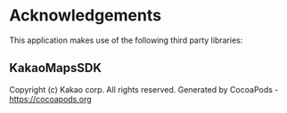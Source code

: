 # Acknowledgements
This application makes use of the following third party libraries:

## KakaoMapsSDK

Copyright (c) Kakao corp. All rights reserved.
Generated by CocoaPods - https://cocoapods.org
